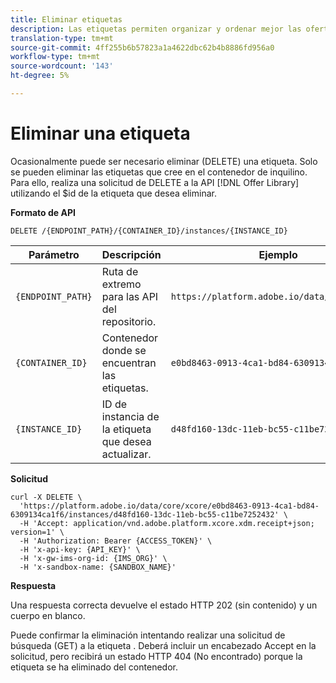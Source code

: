 ```yaml
---
title: Eliminar etiquetas
description: Las etiquetas permiten organizar y ordenar mejor las ofertas.
translation-type: tm+mt
source-git-commit: 4ff255b6b57823a1a4622dbc62b4b8886fd956a0
workflow-type: tm+mt
source-wordcount: '143'
ht-degree: 5%

---
```


# Eliminar una etiqueta

Ocasionalmente puede ser necesario eliminar (DELETE) una etiqueta. Solo se pueden eliminar las etiquetas que cree en el contenedor de inquilino. Para ello, realiza una solicitud de DELETE a la API [!DNL Offer Library] utilizando el $id de la etiqueta que desea eliminar.

**Formato de API**

```http
DELETE /{ENDPOINT_PATH}/{CONTAINER_ID}/instances/{INSTANCE_ID}
```

| Parámetro | Descripción | Ejemplo |
| --------- | ----------- | ------- |
| `{ENDPOINT_PATH}` | Ruta de extremo para las API del repositorio. | `https://platform.adobe.io/data/core/xcore/` |
| `{CONTAINER_ID}` | Contenedor donde se encuentran las etiquetas. | `e0bd8463-0913-4ca1-bd84-6309134ca1f6` |
| `{INSTANCE_ID}` | ID de instancia de la etiqueta que desea actualizar. | `d48fd160-13dc-11eb-bc55-c11be7252432` |

**Solicitud**

```shell
curl -X DELETE \
  'https://platform.adobe.io/data/core/xcore/e0bd8463-0913-4ca1-bd84-6309134ca1f6/instances/d48fd160-13dc-11eb-bc55-c11be7252432' \
  -H 'Accept: application/vnd.adobe.platform.xcore.xdm.receipt+json; version=1' \
  -H 'Authorization: Bearer {ACCESS_TOKEN}' \
  -H 'x-api-key: {API_KEY}' \
  -H 'x-gw-ims-org-id: {IMS_ORG}' \
  -H 'x-sandbox-name: {SANDBOX_NAME}'
```

**Respuesta**

Una respuesta correcta devuelve el estado HTTP 202 (sin contenido) y un cuerpo en blanco.

Puede confirmar la eliminación intentando realizar una solicitud de búsqueda (GET) a la etiqueta . Deberá incluir un encabezado Accept en la solicitud, pero recibirá un estado HTTP 404 (No encontrado) porque la etiqueta se ha eliminado del contenedor.
